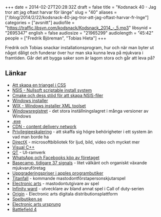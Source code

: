 +++
date = 2014-02-27T20:28:32Z
draft = false
title = "Kodsnack 40 - Jag tror att jag oftast harvar för länge"
slug = "40"
aliases = ["/blog/2014/2/22/kodsnack-40-jag-tror-att-jag-oftast-harvar-fr-lnge"]
categories = ["avsnitt"]
audiofile = "https://traffic.libsyn.com/kodsnack/Kodsnack_2014_-_5.mp3"
libsynid = "2695347"
english = false
audiosize = "21965299"
audiolength = "45:42"
people = ["Fredrik Björeman", "Tobias Hieta"]
+++

Fredrik och Tobias snackar installationsprogram, hur och när man byter ut något dåligt och funderar över hur man ska kunna leva på mjukvara i framtiden. Går det att bygga saker som är lagom stora och går att leva på?

## Länkar

- [Att skapa en triangel i CSS](http://css-tricks.com/snippets/css/css-triangle/)
- [NSIS - Nullsoft scriptable install system](http://nsis.sourceforge.net/Main_Page)
- [Cmake och dess stöd för att skapa NSIS-filer](http://www.cmake.org/Wiki/CMake:CPackPackageGenerators#NSIS)
- [Windows installer](http://en.wikipedia.org/wiki/Windows_Installer)
- [WIX - Windows installer XML toolset](http://en.wikipedia.org/wiki/WiX)
- [Windowsregistret](http://en.wikipedia.org/wiki/Windows_registry) - det stora inställningslagret i många versioner av Windows
- [.exe](http://en.wikipedia.org/wiki/.exe)
- [CDN - content delivery network](http://en.wikipedia.org/wiki/Content_delivery_network)
- [Privilegieeskalering](http://en.wikipedia.org/wiki/Privilege_escalation) - att skaffa sig högre behörigheter i ett system än vad man borde ha
- [DirectX](http://en.wikipedia.org/wiki/DirectX) - microsoftbibliotek för ljud, bild, video och mycket mer
- [Visual C++](http://en.wikipedia.org/wiki/Visual_C++)
- [QT](http://qt-project.org) - UI-ramverk
- [WhatsApp och Facebooks köp av företaget](http://recode.net/2014/02/19/facebook-to-buy-whatsapp-for-16-billion/)
- [Basecamp, tidigare 37 signals](https://basecamp.com) - litet välkänt och organiskt växande mjukvaruföretag
- [Uppgraderingspriser i apples programbutiker](http://www.macstories.net/stories/why-upgrade-pricing-isnt-coming-to-the-app-store/)
- [Titanfall](http://www.titanfall.com) - kommande mastodontförstapersonskjutarspel
- [Electronic arts](http://www.ea.com) - mastodontutgivare av spel
- [Infinity ward](http://en.wikipedia.org/wiki/Infinity_Ward) - utvecklare av bland annat spel i Call of duty-serien
- [Origin](http://en.wikipedia.org/wiki/Origin_%28content_delivery%29) - Electronic arts digitala distributionsplattform
- [Spelbutiken.se](http://www.spelbutiken.se)
- [Electronic arts ursprung](http://www.gamasutra.com/view/feature/130129/we_see_farther__a_history_of_.php?print=1)
- [Battlefield 4](http://www.battlefield.com/battlefield-4)

